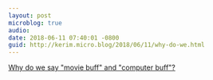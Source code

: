 ```yaml
---
layout: post
microblog: true
audio: 
date: 2018-06-11 07:40:01 -0800
guid: http://kerim.micro.blog/2018/06/11/why-do-we.html
---
```

[Why do we say "movie buff" and "computer buff"?](http://www.thehindu.com/thehindu/edu/2003/02/18/stories/2003021800030205.htm)
